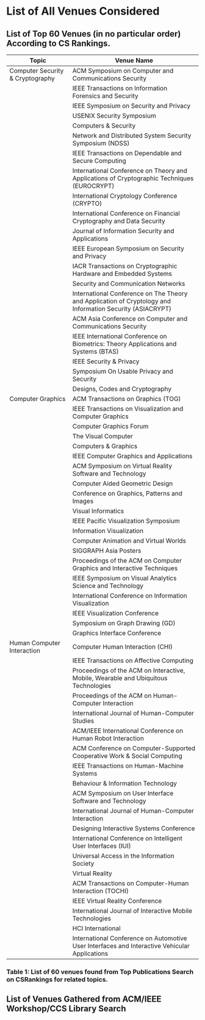 # List of All Venues Considered

## List of Top 60 Venues (in no particular order) According to CS Rankings. 

| Topic                         | Venue Name                                                                                           |
|-------------------------------|------------------------------------------------------------------------------------------------------|
| Computer Security & Cryptography | ACM Symposium on Computer and Communications Security                                            |
|                               | IEEE Transactions on Information Forensics and Security                                         |
|                               | IEEE Symposium on Security and Privacy                                                                |
|                               | USENIX Security Symposium                                                                            |
|                               | Computers & Security                                                                                 |
|                               | Network and Distributed System Security Symposium (NDSS)                                             |
|                               | IEEE Transactions on Dependable and Secure Computing                                                 |
|                               | International Conference on Theory and Applications of Cryptographic Techniques (EUROCRYPT)          |
|                               | International Cryptology Conference (CRYPTO)                                                         |
|                               | International Conference on Financial Cryptography and Data Security                                  |
|                               | Journal of Information Security and Applications                                                      |
|                               | IEEE European Symposium on Security and Privacy                                                       |
|                               | IACR Transactions on Cryptographic Hardware and Embedded Systems                                     |
|                               | Security and Communication Networks                                                                  |
|                               | International Conference on The Theory and Application of Cryptology and Information Security (ASIACRYPT)|
|                               | ACM Asia Conference on Computer and Communications Security                                          |
|                               | IEEE International Conference on Biometrics: Theory Applications and Systems (BTAS)                  |
|                               | IEEE Security & Privacy                                                                              |
|                               | Symposium On Usable Privacy and Security                                                             |
|                               | Designs, Codes and Cryptography                                                                      |
| Computer Graphics             | ACM Transactions on Graphics (TOG)                                                                   |
|                               | IEEE Transactions on Visualization and Computer Graphics                                             |
|                               | Computer Graphics Forum                                                                              |
|                               | The Visual Computer                                                                                  |
|                               | Computers & Graphics                                                                                 |
|                               | IEEE Computer Graphics and Applications                                                              |
|                               | ACM Symposium on Virtual Reality Software and Technology                                             |
|                               | Computer Aided Geometric Design                                                                      |
|                               | Conference on Graphics, Patterns and Images                                                          |
|                               | Visual Informatics                                                                                   |
|                               | IEEE Pacific Visualization Symposium                                                                 |
|                               | Information Visualization                                                                            |
|                               | Computer Animation and Virtual Worlds                                                                |
|                               | SIGGRAPH Asia Posters                                                                                |
|                               | Proceedings of the ACM on Computer Graphics and Interactive Techniques                               |
|                               | IEEE Symposium on Visual Analytics Science and Technology                                            |
|                               | International Conference on Information Visualization                                                |
|                               | IEEE Visualization Conference                                                                        |
|                               | Symposium on Graph Drawing (GD)                                                                      |
|                               | Graphics Interface Conference                                                                        |
| Human Computer Interaction   | Computer Human Interaction (CHI)                                                                     |
|                               | IEEE Transactions on Affective Computing                                                             |
|                               | Proceedings of the ACM on Interactive, Mobile, Wearable and Ubiquitous Technologies                  |
|                               | Proceedings of the ACM on Human-Computer Interaction                                                 |
|                               | International Journal of Human-Computer Studies                                                      |
|                               | ACM/IEEE International Conference on Human Robot Interaction                                         |
|                               | ACM Conference on Computer-Supported Cooperative Work & Social Computing                             |
|                               | IEEE Transactions on Human-Machine Systems                                                           |
|                               | Behaviour & Information Technology                                                                   |
|                               | ACM Symposium on User Interface Software and Technology                                              |
|                               | International Journal of Human-Computer Interaction                                                  |
|                               | Designing Interactive Systems Conference                                                             |
|                               | International Conference on Intelligent User Interfaces (IUI)                                        |
|                               | Universal Access in the Information Society                                                          |
|                               | Virtual Reality                                                                                     |
|                               | ACM Transactions on Computer-Human Interaction (TOCHI)                                              |
|                               | IEEE Virtual Reality Conference                                                                      |
|                               | International Journal of Interactive Mobile Technologies                                              |
|                               | HCI International                                                                                   |
|                               | International Conference on Automotive User Interfaces and Interactive Vehicular Applications        |

### Table 1: List of 60 venues found from Top Publications Search on CSRankings for related topics. 

## List of Venues Gathered from ACM/IEEE Workshop/CCS Library Search
